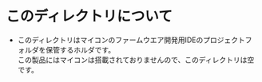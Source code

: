 # このディレクトリについて

- このディレクトリはマイコンのファームウエア開発用IDEのプロジェクトフォルダを保管するホルダです。</br>
この製品にはマイコンは搭載されておりませんので、このディレクトリは空です。
